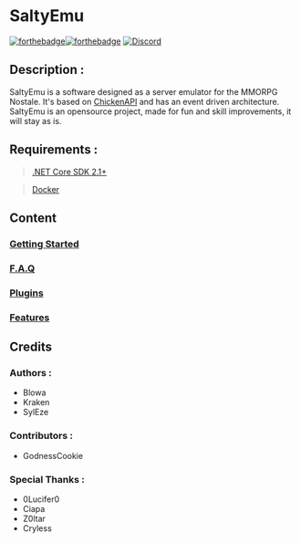 
# SaltyEmu

[![forthebadge](https://forthebadge.com/images/badges/made-with-c-sharp.svg)](http://forthebadge.com)[![forthebadge](https://forthebadge.com/images/badges/built-with-love.svg)](http://forthebadge.com)
[![Discord](https://discordapp.com/api/guilds/512650034257592336/widget.png?style=banner2)](https://discord.gg/8qAd9px)

## Description :

SaltyEmu is a software designed as a server emulator for the MMORPG Nostale.
It's based on [ChickenAPI](https://github.com/BlowaXD/ChickenAPI) and has an event driven architecture.
SaltyEmu is an opensource project, made for fun and skill improvements, it will stay as is.



## Requirements :
> [.NET Core SDK 2.1+](https://www.microsoft.com/net/download)

> [Docker](https://www.docker.com/community-edition)
 

## Content

### [Getting Started](docs/started.md)
### [F.A.Q](docs/faq.md)
### [Plugins](docs/plugins.md)
### [Features](docs/features.md)

## Credits
### Authors : 
- Blowa
- Kraken
- SylEze

### Contributors :
- GodnessCookie

### Special Thanks :
- 0Lucifer0
- Ciapa
- Z0ltar
- Cryless
